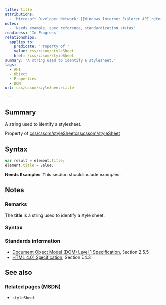 ```yaml
---
title: title
attributions:
  - 'Microsoft Developer Network: [[Windows Internet Explorer API reference](http://msdn.microsoft.com/en-us/library/ie/hh828809%28v=vs.85%29.aspx) Article]'
notes:
  - 'Needs example, spec reference, standardization status'
readiness: 'In Progress'
relationships:
  applies_to:
    predicate: 'Property of '
    value: css/cssom/styleSheet
    href: /css/cssom/styleSheet
summary: 'A string used to identify a stylesheet.'
tags:
  - API
  - Object
  - Properties
  - DOM
uri: css/cssom/styleSheet/title

---
```

## Summary

A string used to identify a stylesheet.

Property of [css/cssom/styleSheet](/css/cssom/styleSheet)[css/cssom/styleSheet](/css/cssom/styleSheet)

## Syntax

``` js
var result = element.title;
element.title = value;
```

**Needs Examples**: This section should include examples.

## Notes

### Remarks

The **title** is a string used to identify a style sheet.

### Syntax

### Standards information

-   [Document Object Model (DOM) Level 1 Specification](http://go.microsoft.com/fwlink/p/?linkid=161725), Section 2.5.5
-   [HTML 4.01 Specification](http://go.microsoft.com/fwlink/p/?linkid=25320), Section 7.4.3

## See also

### Related pages (MSDN)

-   `styleSheet`
